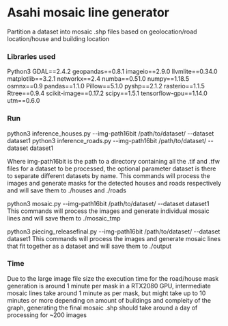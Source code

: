 # Asahi mosaic line generator

Partition a dataset into mosaic .shp files based on geolocation/road location/house and building location

### Libraries used

Python3
GDAL==2.4.2
geopandas==0.8.1
imageio==2.9.0
llvmlite==0.34.0
matplotlib==3.2.1
networkx==2.4
numba==0.51.0
numpy==1.18.5
osmnx==0.9
pandas==1.1.0
Pillow==5.1.0
pyshp==2.1.2
rasterio==1.1.5
Rtree==0.9.4
scikit-image==0.17.2
scipy==1.5.1
tensorflow-gpu==1.14.0
utm==0.6.0


### Run

python3 inference_houses.py --img-path16bit /path/to/dataset/ --dataset dataset1
python3 inference_roads.py --img-path16bit /path/to/dataset/ --dataset dataset1

Where img-path16bit is the path to a directory containing all the .tif and .tfw files for a dataset to be processed, the optional parameter dataset is there to separate different datasets by name.
This commands will process the images and generate masks for the detected houses and roads respectively and will save them to ./houses and ./roads

python3 mosaic.py --img-path16bit /path/to/dataset/ --dataset dataset1
This commands will process the images and generate individual mosaic lines and will save them to ./mosaic_tmp

python3  piecing_releasefinal.py --img-path16bit /path/to/dataset/ --dataset dataset1
This commands will process the images and generate mosaic lines that fit together as a dataset and will save them to ./output


### Time

Due to the large image file size the execution time for the road/house mask generation is around 1 minute per mask in a RTX2080 GPU, intermediate mosaic lines take around 1 minute as per mask, but might take up to 10 minutes or more depending on amount of buildings and compleity of the graph, generating the final mosaic .shp should take around a day of processing for ~200 images 


